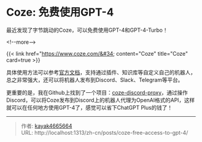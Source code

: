 # Coze: 免费使用GPT-4


最近发现了字节跳动的Coze，可以免费使用GPT-4和GPT-4-Turbo！

&lt;!--more--&gt;

{{&lt; link href=&#34;https://www.coze.com/&#34; content=&#34;Coze&#34; title=&#34;Coze&#34; card=true &gt;}}

具体使用方法可以参考[官方文档](https://www.coze.com/docs/)，支持通过插件、知识库等自定义自己的机器人，总之非常强大，还可以将机器人发布到Discord、Slack、Telegram等平台。

更重要的是，我在Github上找到了一个项目：[coze-discord-proxy](https://github.com/deanxv/coze-discord-proxy)，通过操作Discord，可以将Coze发布到Discord上的机器人代理为OpenAI格式的API，这样就可以在任何地方使用GPT-4了，感觉可以省下ChatGPT Plus的钱了！

---

> 作者: [kayak4665664](https://github.com/kayak4665664)  
> URL: http://localhost:1313/zh-cn/posts/coze-free-access-to-gpt-4/  


